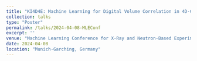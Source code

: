 ```yaml
---
title: "KI4D4E: Machine Learning for Digital Volume Correlation in 4D-CT Data at Synchrotron Radiation Beamlines"
collection: talks
type: "Poster"
permalink: /talks/2024-04-08-MLEConf
excerpt: ''
venue: "Machine Learning Conference for X-Ray and Neutron-Based Experiments"
date: 2024-04-08
location: "Munich-Garching, Germany"
---
```

